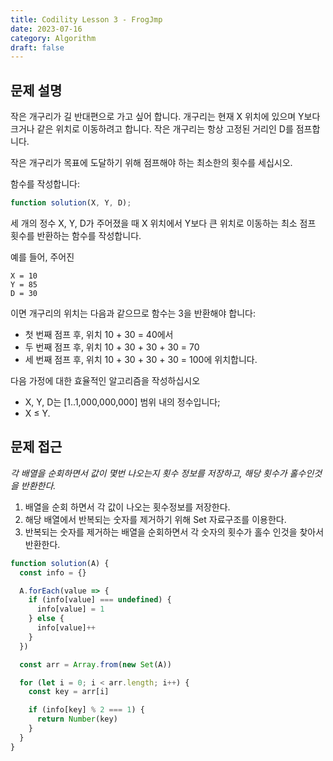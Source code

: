 ```yaml
---
title: Codility Lesson 3 - FrogJmp
date: 2023-07-16
category: Algorithm
draft: false
---
```


## 문제 설명

작은 개구리가 길 반대편으로 가고 싶어 합니다. 개구리는 현재 X 위치에 있으며 Y보다 크거나 같은 위치로 이동하려고 합니다. 작은 개구리는 항상 고정된 거리인 D를 점프합니다.

작은 개구리가 목표에 도달하기 위해 점프해야 하는 최소한의 횟수를 세십시오.

함수를 작성합니다:

```javascript
function solution(X, Y, D);
```

세 개의 정수 X, Y, D가 주어졌을 때 X 위치에서 Y보다 큰 위치로 이동하는 최소 점프 횟수를 반환하는 함수를 작성합니다.

예를 들어, 주어진

```
X = 10
Y = 85
D = 30
```

이면 개구리의 위치는 다음과 같으므로 함수는 3을 반환해야 합니다:

- 첫 번째 점프 후, 위치 10 + 30 = 40에서
- 두 번째 점프 후, 위치 10 + 30 + 30 + 30 = 70
- 세 번째 점프 후, 위치 10 + 30 + 30 + 30 = 100에 위치합니다.

다음 가정에 대한 효율적인 알고리즘을 작성하십시오

- X, Y, D는 [1..1,000,000,000] 범위 내의 정수입니다;
- X ≤ Y.

## 문제 접근

_각 배열을 순회하면서 값이 몇번 나오는지 횟수 정보를 저장하고, 해당 횟수가 홀수인것을 반환한다._

1. 배열을 순회 하면서 각 값이 나오는 횟수정보를 저장한다.
2. 해당 배열에서 반복되는 숫자를 제거하기 위해 Set 자료구조를 이용한다.
3. 반복되는 숫자를 제거하는 배열을 순회하면서 각 숫자의 횟수가 홀수 인것을 찾아서 반환한다.

```javascript
function solution(A) {
  const info = {}

  A.forEach(value => {
    if (info[value] === undefined) {
      info[value] = 1
    } else {
      info[value]++
    }
  })

  const arr = Array.from(new Set(A))

  for (let i = 0; i < arr.length; i++) {
    const key = arr[i]

    if (info[key] % 2 === 1) {
      return Number(key)
    }
  }
}
```
